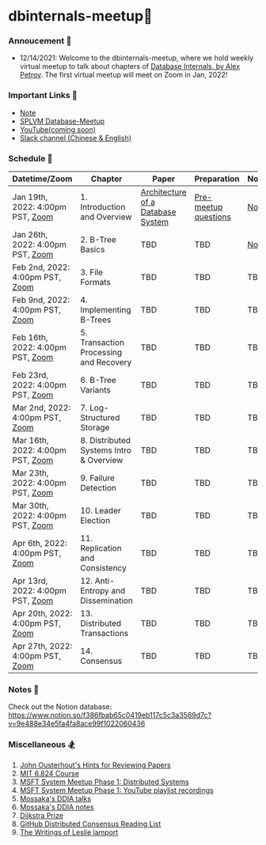 # dbinternals-meetup📔

### Annoucement 📢
- 12/14/2021: Welcome to the dbinternals-meetup, where we hold weekly virtual meetup to talk about chapters of [Database Internals, by Alex Petrov](https://learning.oreilly.com/library/view/database-internals/9781492040330/). The first virtual meetup will meet on Zoom in Jan, 2022!

### Important Links 🔗
- [Note](https://scarlet-message-9c2.notion.site/f386fbab65c0419eb117c5c3a3569d7c?v=9e488e34e5fa4fa8ace99f1022060436) 
- [SPLVM Database-Meetup](https://microsoft-distributed-system-meetup.github.io/database-meetup/)
- [YouTube(coming soon)](https://www.youtube.com/c/MossakaLvZ)
- [Slack channel (Chinese & English)](https://join.slack.com/t/splvm/shared_invite/zt-11c7tkyoy-gNOtZWwSZsE2UFOtXBw2Wg)

### Schedule 📆
| Datetime/Zoom                | Chapter   | Paper                                                                                                                                 | Preparation | Notes | Recording |
|---------------------------------------------------------------------------------------------|------------|---------------------------------------------------------------------------------------------------------------------------------------|------|-----|----------|
| Jan 19th, 2022: 4:00pm PST, [Zoom](https://zoom.us/j/98807003493?pwd=YUhvZ3pUQy85MkhtZzVSaFZBL1k4dz09) | 1. Introduction and Overview | [Architecture of a Database System](https://dsf.berkeley.edu/papers/fntdb07-architecture.pdf) | [Pre-meetup questions](https://docs.google.com/document/d/11hFgwuqri7zTDrBQKFcVpmERMVMafEn5FyCpWNU4HCw/edit?usp=sharing)  | [Note](https://scarlet-message-9c2.notion.site/Chap-1-Intro-Overview-7a6c3584ff724a5b80a71a33ec7b0149) | TBD       |
| Jan 26th, 2022: 4:00pm PST, [Zoom](https://zoom.us/j/98807003493?pwd=YUhvZ3pUQy85MkhtZzVSaFZBL1k4dz09) | 2. B-Tree Basics | TBD | TBD  | [Note](https://scarlet-message-9c2.notion.site/Chap-2-B-Tree-Basics-d54836310a1b4a52b4fddc1302ddd812) | TBD       |
| Feb 2nd, 2022: 4:00pm PST, [Zoom](https://zoom.us/j/98807003493?pwd=YUhvZ3pUQy85MkhtZzVSaFZBL1k4dz09) | 3. File Formats | TBD | TBD  | TBD| TBD       |
| Feb 9nd, 2022: 4:00pm PST, [Zoom](https://zoom.us/j/98807003493?pwd=YUhvZ3pUQy85MkhtZzVSaFZBL1k4dz09) | 4. Implementing B-Trees | TBD | TBD  | TBD| TBD       |
| Feb 16th, 2022: 4:00pm PST, [Zoom](https://zoom.us/j/98807003493?pwd=YUhvZ3pUQy85MkhtZzVSaFZBL1k4dz09) | 5. Transaction Processing and Recovery | TBD | TBD  | TBD| TBD       |
| Feb 23rd, 2022: 4:00pm PST, [Zoom](https://zoom.us/j/98807003493?pwd=YUhvZ3pUQy85MkhtZzVSaFZBL1k4dz09) | 6. B-Tree Variants | TBD | TBD  | TBD| TBD       |
| Mar 2nd, 2022: 4:00pm PST, [Zoom](https://zoom.us/j/98807003493?pwd=YUhvZ3pUQy85MkhtZzVSaFZBL1k4dz09) | 7. Log-Structured Storage | TBD | TBD  | TBD| TBD       |
| Mar 16th, 2022: 4:00pm PST, [Zoom](https://zoom.us/j/98807003493?pwd=YUhvZ3pUQy85MkhtZzVSaFZBL1k4dz09) | 8. Distributed Systems Intro & Overview | TBD | TBD  | TBD| TBD       |
| Mar 23th, 2022: 4:00pm PST, [Zoom](https://zoom.us/j/98807003493?pwd=YUhvZ3pUQy85MkhtZzVSaFZBL1k4dz09) | 9. Failure Detection | TBD | TBD  | TBD| TBD       |
| Mar 30th, 2022: 4:00pm PST, [Zoom](https://zoom.us/j/98807003493?pwd=YUhvZ3pUQy85MkhtZzVSaFZBL1k4dz09) | 10. Leader Election | TBD | TBD  | TBD| TBD       |
| Apr 6th, 2022: 4:00pm PST, [Zoom](https://zoom.us/j/98807003493?pwd=YUhvZ3pUQy85MkhtZzVSaFZBL1k4dz09) | 11. Replication and Consistency | TBD | TBD  | TBD| TBD       |
| Apr 13rd, 2022: 4:00pm PST, [Zoom](https://zoom.us/j/98807003493?pwd=YUhvZ3pUQy85MkhtZzVSaFZBL1k4dz09) | 12. Anti-Entropy and Dissemination | TBD | TBD  | TBD| TBD       |
| Apr 20th, 2022: 4:00pm PST, [Zoom](https://zoom.us/j/98807003493?pwd=YUhvZ3pUQy85MkhtZzVSaFZBL1k4dz09) | 13. Distributed Transactions | TBD | TBD  | TBD| TBD       |
| Apr 27th, 2022: 4:00pm PST, [Zoom](https://zoom.us/j/98807003493?pwd=YUhvZ3pUQy85MkhtZzVSaFZBL1k4dz09) | 14. Consensus | TBD | TBD  | TBD| TBD       |

### Notes 📝
Check out the Notion database: https://www.notion.so/f386fbab65c0419eb117c5c3a3569d7c?v=9e488e34e5fa4fa8ace99f1022060436

### Miscellaneous 🏂
1. [John Ousterhout's Hints for Reviewing Papers](https://people.eecs.berkeley.edu/~fox/paper_writing.html#rev)
1. [MIT 6.824 Course](http://nil.csail.mit.edu/6.824/2020/schedule.html)
1. [MSFT System Meetup Phase 1: Distributed Systems](https://microsoft-distributed-system-meetup.github.io/home/)
2. [MSFT System Meetup Phase 1: YouTube playlist recordings](https://www.youtube.com/playlist?list=PL1voNxn5MODMJxAZVvgFHZ0jZ-fuSut68)
3. [Mossaka's DDIA talks](https://youtube.com/playlist?list=PL1voNxn5MODMbejDv7Q3OM9yIZmfTY4qf)
4. [Mossaka's DDIA notes](https://www.notion.so/47922a32f98148e2af4d1c0c37a15f52?v=5063b00ed0624a9db71175b50084bfc1)
5. [Dijkstra Prize](https://en.wikipedia.org/wiki/Dijkstra_Prize)
6. [GitHub Distributed Consensus Reading List](https://github.com/heidihoward/distributed-consensus-reading-list)
7. [The Writings of Leslie lamport](https://lamport.azurewebsites.net/pubs/pubs.html)
